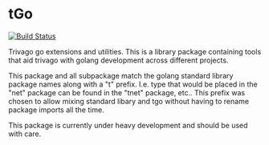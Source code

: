 # tGo

[![Build Status](https://travis-ci.org/trivago/tgo.svg?branch=master)](https://travis-ci.org/trivago/tgo)

Trivago go extensions and utilities.
This is a library package containing tools that aid trivago with golang development across different projects.

This package and all subpackage match the golang standard library package names along with a "t" prefix.
I.e. type that would be placed in the "net" package can be found in the "tnet" package, etc..
This prefix was chosen to allow mixing standard libary and tgo without having to rename package imports all the time.

This package is currently under heavy development and should be used with care.